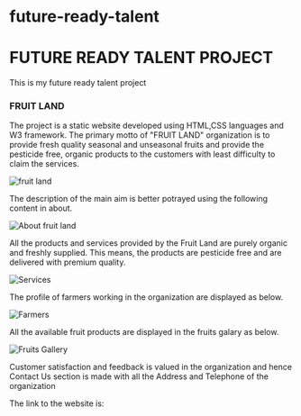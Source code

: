 # future-ready-talent
<h1>FUTURE READY TALENT PROJECT</h1>
This is my future ready talent project
<h3>FRUIT LAND</h3>

<p>The project is a static website developed using HTML,CSS languages and W3 framework. The primary motto of "FRUIT LAND" organization is to provide fresh quality seasonal and unseasonal fruits and provide the pesticide free, organic products to the customers with least difficulty to claim the services.</p>

![fruit land](https://user-images.githubusercontent.com/65871206/197199140-07946c0c-665f-45f2-b559-14aadbe7fe7e.png)

The description of the main aim is better potrayed using the following content in about.

![About fruit land](https://user-images.githubusercontent.com/65871206/197199912-4481e135-9656-4763-bf4c-04e16ebd9f65.png)

All the products and services provided by the Fruit Land are purely organic and freshly supplied. This means, the products are pesticide free and are delivered with premium quality.

![Services](https://user-images.githubusercontent.com/65871206/197200820-f95ef390-bcdf-46d0-bc48-5553fd32cd9a.png)

The profile of farmers working in the organization are displayed as below.

![Farmers](https://user-images.githubusercontent.com/65871206/197201113-592221d7-533b-4e34-8ab0-617683ec5739.png)

All the available fruit products are displayed in the fruits galary as below.

![Fruits Gallery](https://user-images.githubusercontent.com/65871206/197201489-d98e503b-dd10-41b3-935a-192ac1b98b5d.png)

Customer satisfaction and feedback is valued in the organization and hence Contact Us section is made with all the Address and Telephone of the organization

The link to the website is: 
